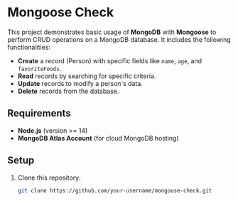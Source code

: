 # Mongoose Check

This project demonstrates basic usage of **MongoDB** with **Mongoose** to perform CRUD operations on a MongoDB database. It includes the following functionalities:

- **Create** a record (Person) with specific fields like `name`, `age`, and `favoriteFoods`.
- **Read** records by searching for specific criteria.
- **Update** records to modify a person's data.
- **Delete** records from the database.

## Requirements

- **Node.js** (version >= 14)
- **MongoDB Atlas Account** (for cloud MongoDB hosting)

## Setup

1. Clone this repository:

   ```bash
   git clone https://github.com/your-username/mongoose-check.git
